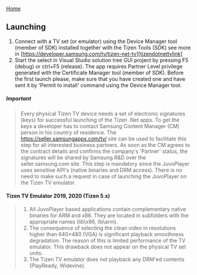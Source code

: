 [Home](../README.md)

## Launching 

1. Connect with a TV set (or emulator) using the Device Manager tool (member of SDK) installed together with the Tizen Tools (SDK) see more in [https://developer.samsung.com/tv/tizen-net-tv][tizendotnettvlink]
2. Start the select in Visual Studio solution tree GUI project by pressing F5 (debug) or ctrl+F5 (release). The app requires Partner Level privilege generated with the Certificate Manager tool (member of SDK). Before the first launch please, make sure that you have created one and have sent it by 'Permit to install' command using the Device Manager tool.

##### Important
> Every physical Tizen TV device needs a set of electronic signatures (keys) for successful launching of the Tizen .Net apps. To get the keys a developer has to contact Samsung Content Manager (CM) person in his country of residence. The https://seller.samsungapps.com/tv/ site can be used to facilitate this step for all interested business partners. As soon as the CM agrees to the contract details and confirms the company's 'Partner' status, the signatures will be shared by Samsung R&D over the seller.samsung.com site. This step is mandatory since the JuvoPlayer uses sensitive API's (native binaries and DRM access). There is no need to make such a request in case of launching the JuvoPlayer on the Tizen TV emulator. 

#### Tizen TV Emulator 2019, 2020 (Tizen 5.x) 
 
  > 1. All JuvoPlayer based applications contain complementary native binaries for ARM and x86. They are located in subfolders with the appropriate names (lib\x86, lib\arm).
  > 2. The consequence of selecting the clean video in resolutions higher than 640×480 (VGA) is significant playback smoothness degradation. The reason of this is limited performance of the TV emulator. This drawback does not appear on the physical TV set units.
  > 3. The Tizen TV emulator does not playback any DRM'ed contents (PlayReady, Widevine).
